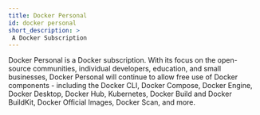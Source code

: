 ```yaml
---
title: Docker Personal
id: docker personal
short_description: >
 A Docker Subscription
---
```


Docker Personal is a Docker subscription. With its focus on the open-source communities, individual developers, education, and small businesses, Docker Personal will continue to allow free use of Docker components - including the Docker CLI, Docker Compose, Docker Engine, Docker Desktop, Docker Hub, Kubernetes, Docker Build and Docker BuildKit, Docker Official Images, Docker Scan, and more.
